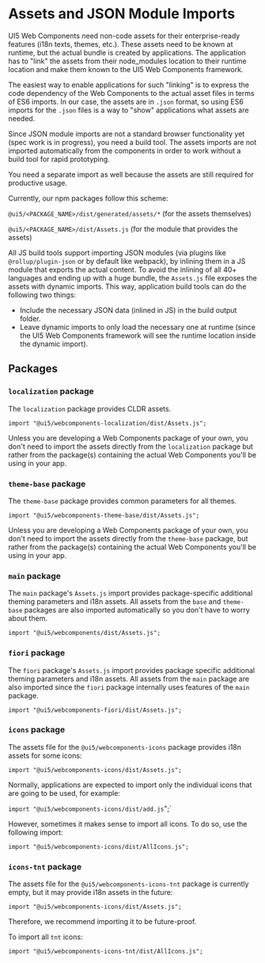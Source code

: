 # Assets and JSON Module Imports

UI5 Web Components need non-code assets for their enterprise-ready features (i18n texts, themes, etc.). These assets need to be known at runtime, but the actual bundle is created by applications. The application has to "link" the assets from their node_modules location to their runtime location and make them known to the UI5 Web Components framework.

The easiest way to enable applications for such "linking" is to express the code dependency of the Web Components to the actual asset files in terms of ES6 imports. In our case, the assets are in `.json` format, so using ES6 imports for the `.json` files is a way to "show" applications what assets are needed.

Since JSON module imports are not a standard browser functionality yet (spec work is in progress), you need a build tool. The assets imports are not imported automatically from the components in order to work without a build tool for rapid prototyping.

You need a separate import as well because the assets are still required for productive usage.

Currently, our npm packages follow this scheme:

`@ui5/<PACKAGE_NAME>/dist/generated/assets/*`
(for the assets themselves)

`@ui5/<PACKAGE_NAME>/dist/Assets.js`
(for the module that provides the assets)

All JS build tools support importing JSON modules (via plugins like `@rollup/plugin-json` or by default like webpack), by inlining them in a JS module that exports the actual content. To avoid the inlining of all 40+ languages and ending up with a huge bundle, the `Assets.js` file exposes the assets with dynamic imports. This way, application build tools can do the following two things:
- Include the necessary JSON data (inlined in JS) in the build output folder.
- Leave dynamic imports to only load the necessary one at runtime (since the UI5 Web Components framework will see the runtime location inside the dynamic import).

## Packages
<a name="packages"></a>

### `localization` package

The `localization` package provides CLDR assets.

`import "@ui5/webcomponents-localization/dist/Assets.js";`

Unless you are developing a Web Components package of your own, you don't need to import the assets directly from the `localization` package but rather from the package(s) containing the actual Web Components you'll be using in your app.

### `theme-base` package

The `theme-base` package provides common parameters for all themes.

`import "@ui5/webcomponents-theme-base/dist/Assets.js";`

Unless you are developing a Web Components package of your own, you don't need to import the assets directly from the `theme-base` package,
but rather from the package(s) containing the actual Web Components you'll be using in your app.

### `main` package

The `main` package's `Assets.js` import provides package-specific additional theming parameters and i18n assets.
All assets from the `base` and `theme-base` packages are also imported automatically so you don't have to worry about them.

`import "@ui5/webcomponents/dist/Assets.js";`

### `fiori` package

The `fiori` package's `Assets.js` import provides package specific additional theming parameters and i18n assets. All assets from the `main`
package are also imported since the `fiori` package internally uses features of the `main` package.

`import "@ui5/webcomponents-fiori/dist/Assets.js";`

### `icons` package

The assets file for the `@ui5/webcomponents-icons` package provides i18n assets for some icons: 

`import "@ui5/webcomponents-icons/dist/Assets.js";`

Normally, applications are expected to import only the individual icons that are going to be used, for example:

`import "@ui5/webcomponents-icons/dist/add.js`";`

However, sometimes it makes sense to import all icons. To do so, use the following import:

`import "@ui5/webcomponents-icons/dist/AllIcons.js";`

### `icons-tnt` package

The assets file for the `@ui5/webcomponents-icons-tnt` package is currently empty, but it may provide i18n assets in the future:

`import "@ui5/webcomponents-icons/dist/Assets.js";`

Therefore, we recommend importing it to be future-proof.

To import all `tnt` icons:

`import "@ui5/webcomponents-icons-tnt/dist/AllIcons.js";`
